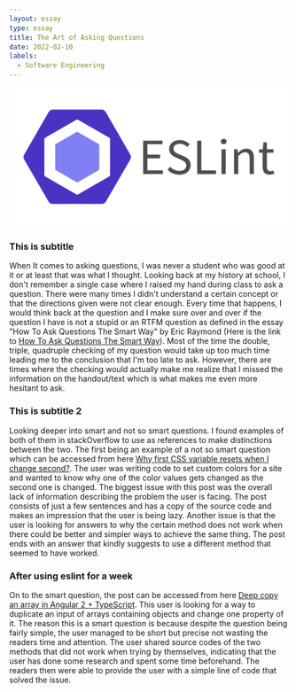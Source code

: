 ```yaml
---
layout: essay
type: essay
title: The Art of Asking Questions
date: 2022-02-10
labels:
  - Software Engineering
---
```


<div class="ui small rounded images">
  <img class="ui image" src="../images/eslintlogo.png">
</div>

### This is subtitle

When It comes to asking questions, I was never a student who was good at it or at least that was what I thought. Looking back at my history at school, I don't remember a single case where I raised my hand during class to ask a question. There were many times I didn't understand a certain concept or that the directions given were not clear enough. Every time that happens, I would think back at the question and I make sure over and over if the question I have is not a stupid or an RTFM question as defined in the essay "How To Ask Questions The Smart Way" by Eric Raymond (Here is the link to [How To Ask Questions The Smart Way](http://www.catb.org/esr/faqs/smart-questions.html)). Most of the time the double, triple, quadruple checking of my question would take up too much time leading me to the conclusion that I'm too late to ask. However, there are times where the checking would actually make me realize that I missed the information on the handout/text which is what makes me even more hesitant to ask.      

### This is subtitle 2

Looking deeper into smart and not so smart questions. I found examples of both of them in stackOverflow to use as references to make distinctions between the two. The first being an example of a not so smart question which can be accessed from here [Why first CSS variable resets when I change second?](https://stackoverflow.com/questions/65162567/why-first-css-variable-resets-when-i-change-second-custom-color-theme). The user was writing code to set custom colors for a site and wanted to know why one of the color values gets changed as the second one is changed. The biggest issue with this post was the overall lack of information describing the problem the user is facing. The post consists of just a few sentences and has a copy of the source code and makes an impression that the user is being lazy. Another issue is that the user is looking for answers to why the certain method does not work when there could be better and simpler ways to achieve the same thing. The post ends with an answer that kindly suggests to use a different method that seemed to have worked.

### After using eslint for a week

On to the smart question, the post can be accessed from here [Deep copy an array in Angular 2 + TypeScript](https://stackoverflow.com/questions/35504310/deep-copy-an-array-in-angular-2-typescript?noredirect=1&lq=1). This user is looking for a way to duplicate an input of arrays containing objects and change one property of it. The reason this is a smart question is because despite the question being fairly simple, the user managed to be short but precise not wasting the readers time and attention. The user shared source codes of the two methods that did not work when trying by themselves, indicating that the user has done some research and spent some time beforehand. The readers then were able to provide the user with a simple line of code that solved the issue. 

